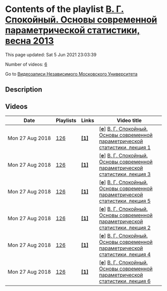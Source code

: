 # Contents of the playlist [В. Г. Спокойный. Основы современной параметрической статистики, весна 2013](https://www.youtube.com/playlist?list=PLp9ABVh6_x4EqEcKm29Z6N-j3NOKCmdvR)

This page updated: Sat 5 Jun 2021 23:03:39

Number of videos: [6](#videos)

Go to [Видеозаписи Независимого Московского Университета](../README.md)

## Description



## Videos

|Date|Playlists|Links|Video title|
|---|---|---|---|
| Mon&nbsp;27&nbsp;Aug&nbsp;2018 | [126](../playlists/126 "В. Г. Спокойный. Основы современной параметрической статистики, весна 2013") | [**[1]**](http://ium.mccme.ru/s13/spokoinyi.html) | [[**e**](https://studio.youtube.com/video/Sd7rDRIvX2w/edit "Edit")] [В. Г. Спокойный. Основы современной параметрической статистики, лекция 1](https://www.youtube.com/watch?v=Sd7rDRIvX2w&list=PLp9ABVh6_x4EqEcKm29Z6N-j3NOKCmdvR "Спецкурс НМУ.&#013;11 февраля 2013 г. 19:20, НМУ 310 (Большой Власьевский пер., 11)&#013;http://ium.mccme.ru/s13/spokoinyi.html") |
| Mon&nbsp;27&nbsp;Aug&nbsp;2018 | [126](../playlists/126 "В. Г. Спокойный. Основы современной параметрической статистики, весна 2013") | [**[1]**](http://ium.mccme.ru/s13/spokoinyi.html) | [[**e**](https://studio.youtube.com/video/4VJHQq64oP8/edit "Edit")] [В. Г. Спокойный. Основы современной параметрической статистики, лекция 3](https://www.youtube.com/watch?v=4VJHQq64oP8&list=PLp9ABVh6_x4EqEcKm29Z6N-j3NOKCmdvR "Спецкурс НМУ.&#013;18 февраля 2013 г. 19:20, НМУ 310 (Большой Власьевский пер., 11)&#013;http://ium.mccme.ru/s13/spokoinyi.html") |
| Mon&nbsp;27&nbsp;Aug&nbsp;2018 | [126](../playlists/126 "В. Г. Спокойный. Основы современной параметрической статистики, весна 2013") | [**[1]**](http://ium.mccme.ru/s13/spokoinyi.html) | [[**e**](https://studio.youtube.com/video/1yHbyqxkuCg/edit "Edit")] [В. Г. Спокойный. Основы современной параметрической статистики, лекция 5](https://www.youtube.com/watch?v=1yHbyqxkuCg&list=PLp9ABVh6_x4EqEcKm29Z6N-j3NOKCmdvR "Спецкурс НМУ.&#013;25 февраля 2013 г. 19:20, НМУ 310 (Большой Власьевский пер., 11)&#013;http://ium.mccme.ru/s13/spokoinyi.html") |
| Mon&nbsp;27&nbsp;Aug&nbsp;2018 | [126](../playlists/126 "В. Г. Спокойный. Основы современной параметрической статистики, весна 2013") | [**[1]**](http://ium.mccme.ru/s13/spokoinyi.html) | [[**e**](https://studio.youtube.com/video/iw9LC92o4yA/edit "Edit")] [В. Г. Спокойный. Основы современной параметрической статистики, лекция 2](https://www.youtube.com/watch?v=iw9LC92o4yA&list=PLp9ABVh6_x4EqEcKm29Z6N-j3NOKCmdvR "Спецкурс НМУ.&#013;12 февраля 2013 г. 19:20, НМУ 310 (Большой Власьевский пер., 11)&#013;http://ium.mccme.ru/s13/spokoinyi.html") |
| Mon&nbsp;27&nbsp;Aug&nbsp;2018 | [126](../playlists/126 "В. Г. Спокойный. Основы современной параметрической статистики, весна 2013") | [**[1]**](http://ium.mccme.ru/s13/spokoinyi.html) | [[**e**](https://studio.youtube.com/video/aci8dFgQEN0/edit "Edit")] [В. Г. Спокойный. Основы современной параметрической статистики, лекция 4](https://www.youtube.com/watch?v=aci8dFgQEN0&list=PLp9ABVh6_x4EqEcKm29Z6N-j3NOKCmdvR "Спецкурс НМУ.&#013;19 февраля 2013 г. 19:20, НМУ 310 (Большой Власьевский пер., 11)&#013;http://ium.mccme.ru/s13/spokoinyi.html") |
| Mon&nbsp;27&nbsp;Aug&nbsp;2018 | [126](../playlists/126 "В. Г. Спокойный. Основы современной параметрической статистики, весна 2013") | [**[1]**](http://ium.mccme.ru/s13/spokoinyi.html) | [[**e**](https://studio.youtube.com/video/epOpxnD8HmA/edit "Edit")] [В. Г. Спокойный. Основы современной параметрической статистики, лекция 6](https://www.youtube.com/watch?v=epOpxnD8HmA&list=PLp9ABVh6_x4EqEcKm29Z6N-j3NOKCmdvR "Спецкурс НМУ.&#013;26 февраля 2013 г. 19:20, НМУ 310 (Большой Власьевский пер., 11)&#013;http://ium.mccme.ru/s13/spokoinyi.html") |
